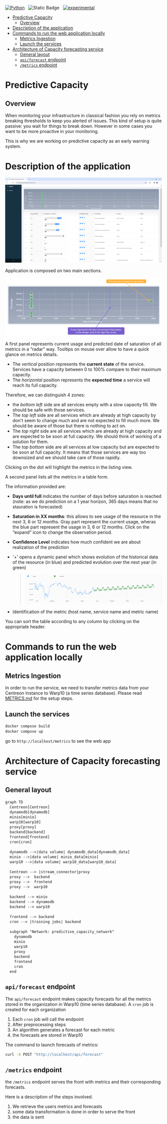 
[![Python](https://img.shields.io/badge/Python-3%2E10-blue?logo=python)](https://devguide.python.org/versions/) &nbsp;
![Static Badge](https://img.shields.io/badge/React-v18-brightgreen?logo=React) &nbsp;
[![experimental](https://img.shields.io/badge/stability-experimental-red)](http://github.com/badges/stability-badges) &nbsp;

- [Predictive Capacity](#predictive-capacity)
  - [Overview](#overview)
- [Description of the application](#description-of-the-application)
- [Commands to run the web application locally](#commands-to-run-the-web-application-locally)
  - [Metrics Ingestion](#metrics-ingestion)
  - [Launch the services](#launch-the-services)
- [Architecture of Capacity forecasting service](#architecture-of-capacity-forecasting-service)
  - [General layout](#general-layout)
  - [`api/forecast` endpoint](#apiforecast-endpoint)
  - [`/metrics` endpoint](#metrics-endpoint)


Predictive Capacity
======

## Overview 

When monitoring your infrastructure in classical fashion you rely on metrics breaking thresholds to keep you alerted of issues. This kind of setup is quite passive: you wait for things to break down. However in some cases you want to be more proactive in your monitoring.

This is why we are working on predictive capacity as an early warning system.


# Description of the application

<img src="images/front.png">

Application is composed on two main sections.

<img src="images/radar_chart.PNG">

A first panel represents current usage and predicted date of saturation of all metrics in a “radar” way. Tooltips on mouse over allow to have a quick glance on metrics details.

- The _vertical_ position represents the __current state__ of the service. Services have a capacity between 0 to 100% compare to their maximum capacity.  
- The _horizontal_ position represents the __expected time__ a service will reach its full capacity.  

Therefore, we can distinguish 4 zones:  

- the _bottom left_ side are all services empty with a slow capacity fill. We should be safe with those services.  
- The _top left_ side are all services which are already at high capacity by don't seem to change much and are not expected to fill much more. We should be aware of those but there is nothing to act on.  
- The _top right_ side are all services which are already at high capacity and are expected to be soon at full capacity. We should think of working of a solution for them.  
- The _top bottom_ side are all services at low capacity but are expected to be soon at full capacity. It means that those services are way too downsized and we should take care of those rapidly.  

Clicking on the dot will highlight the metrics in the listing view.

A second panel lists all the metrics in a table form.

The information provided are:

- **Days until full** indicates the number of days before saturation is reached (note: as we do prediction on a 1 year horizon, 365 days means that no stauration is forecasted)

- **Saturation in XX months**: this allows to see usage of the resource in the next 3, 6 or 12 months. Gray part represent the current usage, wheras the blue part represent the usage in 3, 6 or 12 months. Click on the “expand” icon to change the observation period.

- **Confidence Level** indicates how much confident we are about realization of the prediction

- '+' opens a dynamic panel which shows evolution of the historical data of the resource (in blue) and predicted evolution over the next year (in green)
  > <img src="images/timeseries.PNG">

- Identification of the metric (host name, service name and metric name)

You can sort the table according to any column by clicking on the appropriate header.



# Commands to run the web application locally
## Metrics Ingestion

In order to run the service, we need to transfer metrics data from your Centreon Instance to Warp10 (a time series database).
Please read [METRICS.md](METRICS.md) for the setup steps.


## Launch the services



```bash
docker compose build
docker compose up
```

go to `http://localhost/metrics` to see the web app


# Architecture of Capacity forecasting service

## General layout



```mermaid
graph TD
  Centreon[Centreon]
  dynamodb[dynamodb]
  minio[minio]
  warp10[warp10]
  proxy[proxy]
  backend[backend]
  frontend[frontend]
  cron[cron]
  
  dynamodb -->|data volume| dynamodb_data[dynamodb_data]
  minio -->|data volume| minio_data[minio]
  warp10 -->|data volume| warp10_data[warp10_data]
  
  Centreon --> |stream_connector|proxy
  proxy -->  backend
  proxy -->  frontend
  proxy -->  warp10

  backend --> minio
  backend --> dynamodb
  backend --> warp10
  
  frontend --> backend
  cron --> |training jobs| backend
  
  subgraph "Network: predictive_capacity_network"
    dynamodb
    minio
    warp10
    proxy
    backend
    frontend
    cron
  end
```

## `api/forecast` endpoint

The `api/forecast` endpoint makes capacity forecasts for all the metrics stored in the organization in Warp10 (time series database). A `cron` job is created for each organization

1. Each `cron` job will call the endpoint
2. After preprocessing steps
3. An algorithm generates a forecast for each metric
4. the forecasts are stored in Warp10

The command to launch forecasts of metrics:
```bash
curl -X POST "http://localhost/api/forecast"
```

## `/metrics` endpoint

the `/metrics` endpoint serves the front with metrics and their corresponding forecasts.

Here is a description of the steps involved.

1. We retrieve the users metrics and forecasts
2. some data transformation is done in order to serve the front
3. the data is sent


